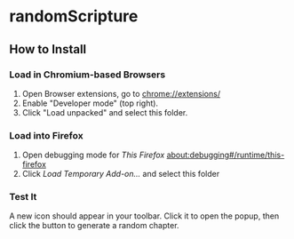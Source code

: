 # randomScripture

## How to Install

### Load in Chromium-based Browsers

1. Open Browser extensions, go to [chrome://extensions/](chrome://extensions/)
2. Enable "Developer mode" (top right).
3. Click "Load unpacked" and select this folder.

### Load into Firefox

1. Open debugging mode for *This Firefox* [about:debugging#/runtime/this-firefox](about:debugging#/runtime/this-firefox)
2. Click *Load Temporary Add-on...* and select this folder

### Test It

A new icon should appear in your toolbar.
Click it to open the popup, then click the button to generate a random chapter.
